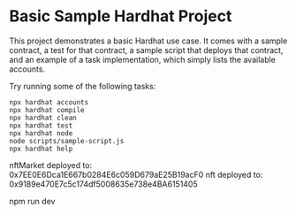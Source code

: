 # Basic Sample Hardhat Project

This project demonstrates a basic Hardhat use case. It comes with a sample contract, a test for that contract, a sample script that deploys that contract, and an example of a task implementation, which simply lists the available accounts.

Try running some of the following tasks:

```shell
npx hardhat accounts
npx hardhat compile
npx hardhat clean
npx hardhat test
npx hardhat node
node scripts/sample-script.js
npx hardhat help
```

nftMarket deployed to: 0x7EE0E6Dca1E667b0284E6c059D679aE25B19acF0
nft deployed to: 0x9189e470E7c5c174df5008635e738e4BA6151405

 npm run dev
